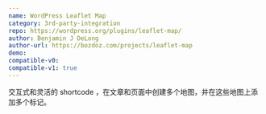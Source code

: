 ```yaml
---
name: WordPress Leaflet Map
category: 3rd-party-integration
repo: https://wordpress.org/plugins/leaflet-map/
author: Benjamin J DeLong
author-url: https://bozdoz.com/projects/leaflet-map
demo: 
compatible-v0:
compatible-v1: true
---
```


交互式和灵活的 shortcode ，在文章和页面中创建多个地图，并在这些地图上添加多个标记。
